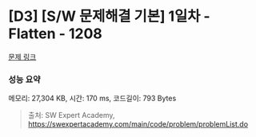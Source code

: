 # [D3] [S/W 문제해결 기본] 1일차 - Flatten - 1208 

[문제 링크](https://swexpertacademy.com/main/code/problem/problemDetail.do?contestProbId=AV139KOaABgCFAYh) 

### 성능 요약

메모리: 27,304 KB, 시간: 170 ms, 코드길이: 793 Bytes



> 출처: SW Expert Academy, https://swexpertacademy.com/main/code/problem/problemList.do